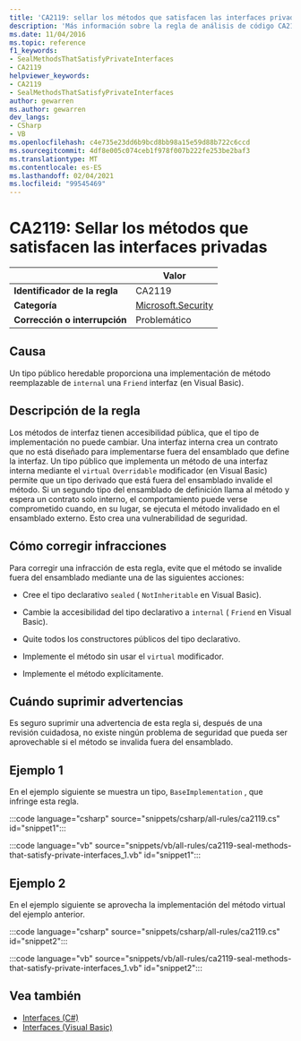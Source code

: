```yaml
---
title: 'CA2119: sellar los métodos que satisfacen las interfaces privadas (análisis de código)'
description: 'Más información sobre la regla de análisis de código CA2119: sellar los métodos que satisfacen las interfaces privadas'
ms.date: 11/04/2016
ms.topic: reference
f1_keywords:
- SealMethodsThatSatisfyPrivateInterfaces
- CA2119
helpviewer_keywords:
- CA2119
- SealMethodsThatSatisfyPrivateInterfaces
author: gewarren
ms.author: gewarren
dev_langs:
- CSharp
- VB
ms.openlocfilehash: c4e735e23dd6b9bcd8bb98a15e59d88b722c6ccd
ms.sourcegitcommit: 4df8e005c074ceb1f978f007b222fe253be2baf3
ms.translationtype: MT
ms.contentlocale: es-ES
ms.lasthandoff: 02/04/2021
ms.locfileid: "99545469"
---
```

# <a name="ca2119-seal-methods-that-satisfy-private-interfaces"></a>CA2119: Sellar los métodos que satisfacen las interfaces privadas

| | Valor |
|-|-|
| **Identificador de la regla** |CA2119|
| **Categoría** |[Microsoft.Security](security-warnings.md)|
| **Corrección o interrupción** |Problemático|

## <a name="cause"></a>Causa

Un tipo público heredable proporciona una implementación de método reemplazable de `internal` una `Friend` interfaz (en Visual Basic).

## <a name="rule-description"></a>Descripción de la regla

Los métodos de interfaz tienen accesibilidad pública, que el tipo de implementación no puede cambiar. Una interfaz interna crea un contrato que no está diseñado para implementarse fuera del ensamblado que define la interfaz. Un tipo público que implementa un método de una interfaz interna mediante el `virtual` `Overridable` modificador (en Visual Basic) permite que un tipo derivado que está fuera del ensamblado invalide el método. Si un segundo tipo del ensamblado de definición llama al método y espera un contrato solo interno, el comportamiento puede verse comprometido cuando, en su lugar, se ejecuta el método invalidado en el ensamblado externo. Esto crea una vulnerabilidad de seguridad.

## <a name="how-to-fix-violations"></a>Cómo corregir infracciones

Para corregir una infracción de esta regla, evite que el método se invalide fuera del ensamblado mediante una de las siguientes acciones:

- Cree el tipo declarativo `sealed` ( `NotInheritable` en Visual Basic).

- Cambie la accesibilidad del tipo declarativo a `internal` ( `Friend` en Visual Basic).

- Quite todos los constructores públicos del tipo declarativo.

- Implemente el método sin usar el `virtual` modificador.

- Implemente el método explícitamente.

## <a name="when-to-suppress-warnings"></a>Cuándo suprimir advertencias

Es seguro suprimir una advertencia de esta regla si, después de una revisión cuidadosa, no existe ningún problema de seguridad que pueda ser aprovechable si el método se invalida fuera del ensamblado.

## <a name="example-1"></a>Ejemplo 1

En el ejemplo siguiente se muestra un tipo, `BaseImplementation` , que infringe esta regla.

:::code language="csharp" source="snippets/csharp/all-rules/ca2119.cs" id="snippet1":::

:::code language="vb" source="snippets/vb/all-rules/ca2119-seal-methods-that-satisfy-private-interfaces_1.vb" id="snippet1":::

## <a name="example-2"></a>Ejemplo 2

En el ejemplo siguiente se aprovecha la implementación del método virtual del ejemplo anterior.

:::code language="csharp" source="snippets/csharp/all-rules/ca2119.cs" id="snippet2":::

:::code language="vb" source="snippets/vb/all-rules/ca2119-seal-methods-that-satisfy-private-interfaces_1.vb" id="snippet2":::

## <a name="see-also"></a>Vea también

- [Interfaces (C#)](../../../csharp/programming-guide/interfaces/index.md)
- [Interfaces (Visual Basic)](../../../visual-basic/programming-guide/language-features/interfaces/index.md)
